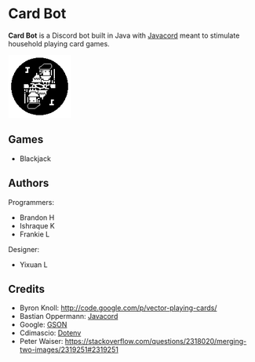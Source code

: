 # Card Bot
**Card Bot** is a Discord bot built in Java with [Javacord](https://javacord.org/) meant to stimulate household playing card games.

![Profile Image](./src/main/resources/assets/profile.png)

## Games
- Blackjack

## Authors

Programmers:
- Brandon H
- Ishraque K
- Frankie L

Designer:
- Yixuan L

## Credits
- Byron Knoll: http://code.google.com/p/vector-playing-cards/
- Bastian Oppermann: [Javacord](https://github.com/Javacord/Javacord)
- Google: [GSON](https://github.com/google/gson)
- Cdimascio: [Dotenv](https://github.com/cdimascio/dotenv-java)
- Peter Waiser: https://stackoverflow.com/questions/2318020/merging-two-images/2319251#2319251